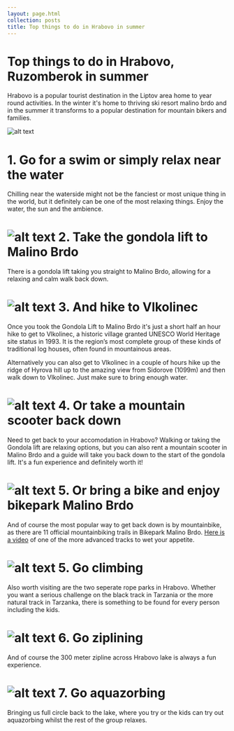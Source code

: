 ```yaml
---
layout: page.html
collection: posts
title: Top things to do in Hrabovo in summer
---
```


Top things to do in **Hrabovo, Ruzomberok** in summer
===================================
Hrabovo is a popular tourist destination in the Liptov area home to year round activities. In the winter it's home to thriving ski resort malino brdo
and in the summer it transforms to a popular destination for mountain bikers and families.

![alt text](/img/surroundings/relax.jpg "Logo Title Text 1")

1\. Go for a **swim** or simply **relax** near the water
====================================================
Chilling near the waterside might not be the fanciest or most unique thing in the world, but it definitely can be one of the most relaxing things.
Enjoy the water, the sun and the ambience.

![alt text](/img/surroundings/cable-lift.jpg "Logo Title Text 1")
2\. Take the gondola lift to **Malino Brdo**
============================================
There is a gondola lift taking you straight to Malino Brdo, allowing for a relaxing and calm walk back down.

![alt text](/img/surroundings/vlkolinec.jpg "Logo Title Text 1")
3\. And hike to **Vlkolinec**
===================
Once you took the Gondola Lift to Malino Brdo it's just a short half an hour hike to get to Vlkolinec, a historic village granted  UNESCO World Heritage site
status in 1993. It is the region’s most complete group of these kinds of traditional log houses, often found in mountainous areas.

Alternatively you can also get to Vlkolinec in a couple of hours hike up the ridge of Hyrova hill up to the amazing view from Sidorove (1099m) and then walk down to Vlkolinec. Just make sure to bring enough water.

![alt text](/img/surroundings/kolobezky.jpg "Logo Title Text 1")
4\. Or take a **mountain scooter** back down
============================================
Need to get back to your accomodation in Hrabovo? Walking or taking the Gondola lift are relaxing options, but you can also rent a mountain scooter in 
Malino Brdo and a guide will take you back down to the start of the gondola lift. It's a fun experience and definitely worth it!

![alt text](/img/surroundings/bikepark.jpg "Logo Title Text 1")
5\. Or bring a bike and enjoy **bikepark Malino Brdo**
============================================
And of course the most popular way to get back down is by mountainbike, as there are 11 official mountainbiking trails in Bikepark Malino Brdo. [Here is a video](https://youtu.be/7p6kuh2fgEU?t=40) of one of the more advanced tracks to wet your appetite.

![alt text](/img/surroundings/tarzania.jpg "Logo Title Text 1")
5\. Go **climbing**
===================
Also worth visiting are the two seperate rope parks in Hrabovo. Whether you want a serious challenge on the
black track in Tarzania or the more natural track in Tarzanka, there is something to be found for every person including the kids.

![alt text](/img/surroundings/zipline.jpg "Logo Title Text 1")
6\. Go **ziplining**
===================
And of course the 300 meter zipline across Hrabovo lake is always a fun experience.

![alt text](/img/surroundings/aquazorbing.jpg "Logo Title Text 1")
7\. Go **aquazorbing**
===================
Bringing us full circle back to the lake, where you try or the kids can try out aquazorbing whilst the rest of the group relaxes.



